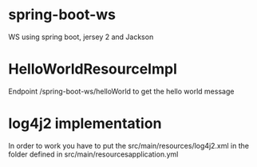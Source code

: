 # spring-boot-ws
WS using spring boot, jersey 2 and Jackson

# HelloWorldResourceImpl 

Endpoint /spring-boot-ws/helloWorld to get the hello world message 

# log4j2 implementation

In order to work you have to put the src/main/resources/log4j2.xml in the folder defined in src/main/resourcesapplication.yml 